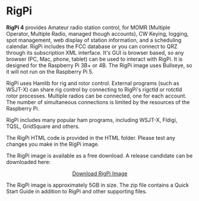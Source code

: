 # RigPi

<b>RigPi 4</b> provides Amateur radio station control, for MOMR (Multiple Operator, Multiple Radio, managed though accounts), CW Keying, logging, spot management, web display of station information, and a scheduling calendar. RigPi includes the FCC database or you can connect to QRZ through its subscription XML interface. It's GUI is browser based, so any browser (PC, Mac, phone, tablet) can be used to interact with RigPi.  It is designed for the Raspberry Pi 3B+ or 4B. The RigPi image uses Bullseye, so it will not run on the Raspberry Pi 5.

RigPi uses Hamlib for rig and rotor control. External programs (such as WSJT-X) can share rig control by connecting to RigPi's rigctld or rotctld rotor processes.  Multiple radios can be connected, one for each account.  The number of simultaneous connections is limited by the resources of the Raspberry Pi.

RigPi includes many popular ham programs, including WSJT-X, Fldigi, TQSL, GridSquare and others.

The RigPi HTML code is provided in the HTML folder.  Please test any changes you make in the RigPi image.

The RigPi image is available as a free download.  A release candidate can be downloaded here:

<p align="center">
<a href="https://f005.backblazeb2.com/file/rigpi-download/RigPi4rc.zip">Download RigPi Image</a>
</p>

The RigPi image is approximately 5GB in size.  The zip file contains a Quick Start Guide in addition to RigPi and other supporting files.
